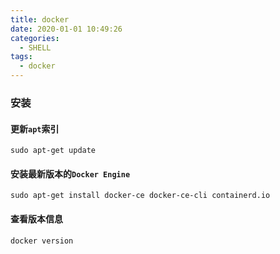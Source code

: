 ```yaml
---
title: docker
date: 2020-01-01 10:49:26
categories:
  - SHELL
tags:
  - docker
---
```


### 安装

#### 更新`apt`索引

```
sudo apt-get update
```

#### 安装最新版本的`Docker Engine`

```
sudo apt-get install docker-ce docker-ce-cli containerd.io

```

#### 查看版本信息

```
docker version
```
